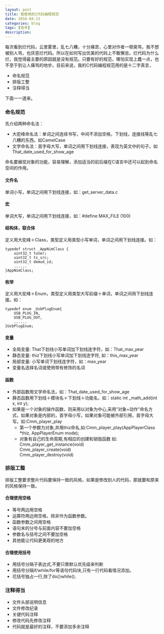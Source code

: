 ```yaml
---
layout: post
title: 我使用的C代码编程规范
date: 2016-04-13
categories: blog
tags: [技术]
description: 
---
```


每次看到烂代码，云里雾里，乱七八糟，十分痛苦，心里对作者一顿臭骂，我不想被别人骂，也厌恶烂代码。所以在如何写出优美的代码上不敢懈怠。烂代码为什么烂，我觉得最主要的原因就是没有规范。只要有好的规范，哪怕实现上蠢一点，也不至于到让人痛骂的地步。目前来说，我的C代码编程规范用的是十二字真言，

- 命名规范
- 排版工整
- 注释得当

下面一一道来。

### 命名规范

先介绍两种命名法：  
- 大驼峰命名法：单词之间连续书写，中间不添加空格，下划线，连接线等乱七八糟的东西。如CamelCase
- 文学命名法：首字母大写，单词之间用下划线连接，表现为英文中的句子。如 That_date_used_for_show_age

命名要展现对象的功能，容易理解，添加适当的前后缀在C语言中还可以起到命名空间的作用。

#### 文件名
单词小写，单词之间用下划线连接，如：get_server_data.c

#### 宏 
单词大写，单词之间用下划线连接，如：#define MAX_FILE (100)

#### 结构体，联合体
定义用大驼峰＋Class，类型定义用类型小写单词，单词之间用下划线连接。如：

```
typedef struct _AppNimClass {
    uint32_t tuner; 
    uint32_t ts_src; 
    uint32_t demud_id;
    ...... 
}AppNimClass;
```

#### 枚举
定义用大驼峰＋Enum，类型定义用类型大写前缀＋单词，单词之间用下划线连接。如：

```
typedef enum _UsbPlugEnum{
    USB_PLUG_IN,
    USB_PLUG_OUT, 
    ......
}UsbPlugEnum;
```

#### 变量
- 全局变量: That下划线小写单词加下划线连字符，如：That_max_year    
- 静态变量: thiz下划线小写单词加下划线连字符, 如：this_max_year  
- 局部变量: 小写单词下划线连字符，如：max_year  
- 变量名选择名词或使用带有修饰的名词

#### 函数
- 外部函数用文学命名法，如：That_date_used_for_show_age   
- 静态函数用下划线＋模块名＋下划线＋功能名，如：static int _math_add(int x, int y);   
- 如果是一个对象的操作函数，则采用以对象为中心,采用“对象+动作”命名方式，如果对象是内部的，首字母小写，如果对象可能被外部引用，首字母大写。如:Cmm_player_play  
  - 第一个参数为对象,并用thiz命名,如:Cmm_player_play(AppPlayerClass *thiz, AppPlayerEnum mode);
  - 对象有自己的生命周期,有相应的创建和销毁函数  如:  
  Cmm_player_get_instance(void)  
  Cmm_player_create(void)  
  Cmm_player_destroy(void)

### 排版工整
排版工整要求整片代码要保持一致的风格，如果是修改别人的代码，那就要和原来的风格保持一致。

#### 合理使用空格
- 等号两边用空格
- 运算符两边用空格，除非作为函数参数。
- 函数参数之间用空格
- 语句末的分号与前面内容不要加空格
- 参数名与括号之间不要加空格
- 其他能让代码更美观的地方

#### 合理使用括号
- 用括号分隔子表达式,不要只靠默认优先级来判断
- 用括号分隔if/while/for等语句代码块,只有一行代码看情况添加。 
- 花括号独占一行,除了do{}while();

### 注释得当
- 文件头部说明信息
- 文件修改纪录
- 关键代码注释
- 修改代码先修改注释
- 代码就是最好的注释，不要添加多余注释
 

